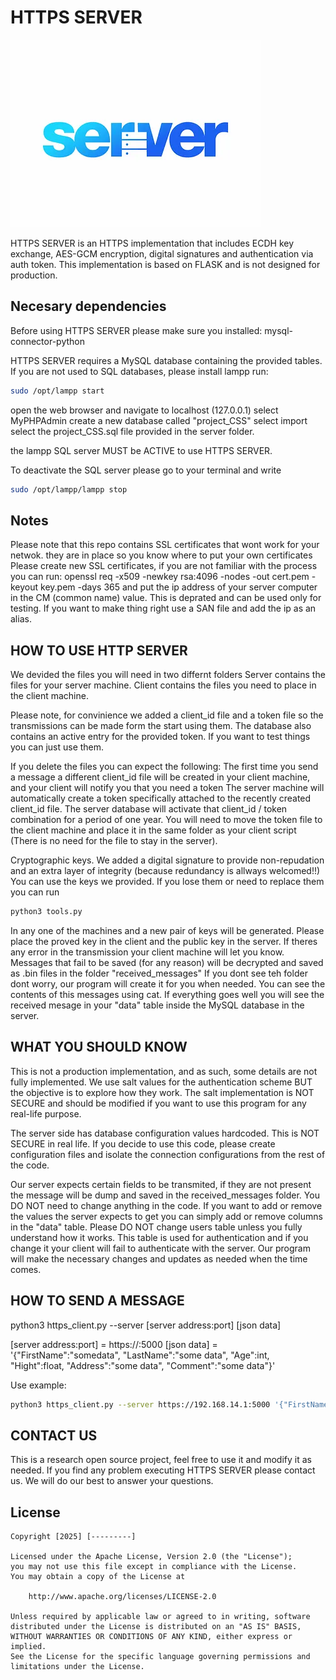 
# HTTPS SERVER
<img src='https://github.com/HIPERION2021/HTTPS_PROJECT/blob/main/original-65207b4045b180f7c851927c630925d5.webp' />

HTTPS SERVER is an HTTPS implementation that includes ECDH key exchange, AES-GCM encryption, digital signatures and authentication via auth token.
This implementation is based on FLASK and is not designed for production.

## Necesary dependencies
Before using HTTPS SERVER please make sure you installed:
mysql-connector-python

HTTPS SERVER requires a MySQL database containing the provided tables.
If you are not used to SQL databases, please install lampp
run:
```bash
sudo /opt/lampp start
```
open the web browser and navigate to localhost (127.0.0.1)
select MyPHPAdmin
create a new database called "project_CSS"
select import
select the project_CSS.sql file provided in the server folder.

the lampp SQL server MUST be ACTIVE to use HTTPS SERVER.

To deactivate the SQL server please go to your terminal and write
```bash
sudo /opt/lampp/lampp stop
```

## Notes

Please note that this repo contains SSL certificates that wont work for your netwok. they are in place so you know where to put your own certificates
Please create new SSL certificates, if you are not familiar with the process you can run:
openssl req -x509 -newkey rsa:4096 -nodes -out cert.pem -keyout key.pem -days 365
and put the ip address of your server computer in the CM (common name) value.
This is deprated and can be used only for testing. If you want to make thing right use a SAN file and add the ip as an alias.

## HOW TO USE HTTP SERVER

We devided the files you will need in two differnt folders
Server contains the files for your server machine.
Client contains the files you need to place in the client machine.

Please note, for convinience we added a client_id file and a token file so the transmissions can be made form the start using them.
The database also contains an active entry for the provided token.
If you want to test things you can just use them. 

If you delete the files you can expect the following:
The first time you send a message a different client_id file will be created in your client machine, and your client will notify you that you need a token
The server machine will automatically create a token specifically attached to the recently created client_id file.
The server database will activate that client_id / token combination for a period of one year.
You will need to move the token file to the client machine and place it in the same folder as your client script (There is no need for the file to stay in the server).

Cryptographic keys.
We added a digital signature to provide non-repudation and an extra layer of integrity (because redundancy is allways welcomed!!)
You can use the keys we provided. If you lose them or need to replace them you can run 

```bash
python3 tools.py
```
In any one of the machines and a new pair of keys will be generated. Please place the proved key in the client and the public key in the server.
If theres any error in the transmission your client machine will let you know. 
Messages that fail to be saved (for any reason) will be decrypted and saved as .bin files in the folder "received_messages"
If you dont see teh folder dont worry, our program will create it for you when needed.
You can see the contents of this messages using cat.
If everything goes well you will see the received mesage in your "data" table inside the MySQL database in the server.


## WHAT YOU SHOULD KNOW

This is not a production implementation, and as such, some details are not fully implemented. We use salt values for the authentication scheme BUT the objective is to explore how they work.
The salt implementation is NOT SECURE and should be modified if you want to use this program for any real-life purpose.

The server side has database configuration values hardcoded. This is NOT SECURE in real life. If you decide to use this code, please create configuration files and isolate the connection configurations from the rest of the code.

Our server expects certain fields to be transmited, if they are not present the message will be dump and saved in the received_messages folder.
You DO NOT need to change anything in the code. If you want to add or remove the values the server expects to get you can simply add or remove columns in the "data" table.
Please DO NOT change users table unless you fully understand how it works. This table is used for authentication and if you change it your client will fail to authenticate with the server.
Our program will make the necessary changes and updates as needed when the time comes.

## HOW TO SEND A MESSAGE

python3 https_client.py --server [server address:port] [json data]

[server address:port] = https://<server local ip address>:5000
[json data] = '{"FirstName":"somedata", "LastName":"some data", "Age":int, "Hight":float, "Address":"some data", "Comment":"some data"}'

Use example:

```bash
python3 https_client.py --server https://192.168.14.1:5000 '{"FirstName":"Pedro", "LastName":"Pascal", "Age":56, "Hight":1.78, "Address":"1578 Rainbow St. Apt 105", "Comments":"We are just testing this sever"}'
```

## CONTACT US

This is a research open source project, feel free to use it and modify it as needed. If you find any problem executing HTTPS SERVER please contact us. We will do our best to answer your questions.

## License

    Copyright [2025] [---------]

    Licensed under the Apache License, Version 2.0 (the "License");
    you may not use this file except in compliance with the License.
    You may obtain a copy of the License at

        http://www.apache.org/licenses/LICENSE-2.0

    Unless required by applicable law or agreed to in writing, software
    distributed under the License is distributed on an "AS IS" BASIS,
    WITHOUT WARRANTIES OR CONDITIONS OF ANY KIND, either express or implied.
    See the License for the specific language governing permissions and
    limitations under the License.
